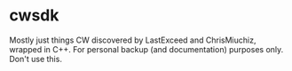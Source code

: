 # cwsdk
Mostly just things CW discovered by LastExceed and ChrisMiuchiz, wrapped in C++. For personal backup (and documentation) purposes only. Don't use this.
